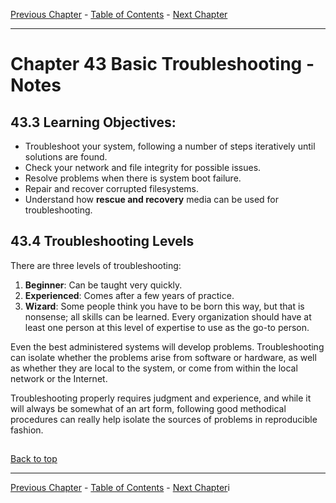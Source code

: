 [Previous Chapter](../42-localsecurity/notes_Ch42.md) - [Table of Contents](../README.md#table-of-contents) - [Next Chapter](../Ch44-systemrescue/notes_Ch44.md)

---

# Chapter 43 Basic Troubleshooting - Notes

## 43.3 Learning Objectives:
- Troubleshoot your system, following a number of steps iteratively until solutions are found.
- Check your network and file integrity for possible issues.
- Resolve problems when there is system boot failure.
- Repair and recover corrupted filesystems.
- Understand how **rescue and recovery** media can be used for troubleshooting.

## 43.4 Troubleshooting Levels
There are three levels of troubleshooting:
1. **Beginner**: Can be taught very quickly.
2. **Experienced**: Comes after a few years of practice.
3. **Wizard**: Some people think you have to be born this way, but that is nonsense; all skills can be learned. Every organization should have at least one person at this level of expertise to use as the go-to person.

Even the best administered systems will develop problems. Troubleshooting can isolate whether the problems arise from software or hardware, as well as whether they are local to the system, or come from within the local network or the Internet.

Troubleshooting properly requires judgment and experience, and while it will always be somewhat of an art form, following good methodical procedures can really help isolate the sources of problems in reproducible fashion.



##

[Back to top](#)

---

[Previous Chapter](../42-localsecurity/notes_Ch42.md) - [Table of Contents](../README.md#table-of-contents) - [Next Chapter](../Ch44-systemrescue/notes_Ch44.md)i
